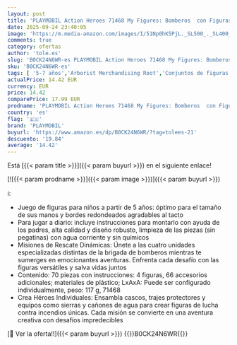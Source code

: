 ```yaml
---
layout: post
title: 'PLAYMOBIL Action Heroes 71468 My Figures: Bomberos  con Figuras Personalizadas y Accesorios Desmontables  Juegos de rol imaginativos y Divertidos  Juguetes para niños a Partir de 5 años'
date: 2025-09-24 23:40:05
image: 'https://m.media-amazon.com/images/I/51Np0hK5PjL._SL500_._SL400_.jpg'
comments: true
category: ofertas
author: 'tole.es'
slug: 'B0CK24N6WR-es PLAYMOBIL Action Heroes 71468 My Figures: Bomberos con...'
sku: 'B0CK24N6WR-es'
tags: [ '5-7 años','Arborist Merchandising Root','Conjuntos de figuras de juguete','Juguetes','Juguetes y juegos','Muñecos y figuras','Self Service','Special Features Stores','b6d17eda-2c26-45ed-a098-453a9f96e839_0','b6d17eda-2c26-45ed-a098-453a9f96e839_7701','playmobil','🇪🇸', ]
actualPrice: 14.42 EUR
currency: EUR
price: 14.42
comparePrice: 17.99 EUR
prodname: 'PLAYMOBIL Action Heroes 71468 My Figures: Bomberos  con Figuras Personalizadas y Accesorios Desmontables  Juegos de rol imaginativos y Divertidos  Juguetes para niños a Partir de 5 años'
country: 'es'
flag: '🇪🇸'
brand: 'PLAYMOBIL'
buyurl: 'https://www.amazon.es/dp/B0CK24N6WR/?tag=tolees-21'
descuento: '19.84'
average: '14.42'
---
```


Está [{{< param title >}}]({{< param buyurl >}}) en el siguiente enlace!

[![{{< param prodname >}}]({{< param image >}})]({{< param buyurl >}})

ℹ️:

- Juego de figuras para niños a partir de 5 años: óptimo para el tamaño de sus manos y bordes redondeados agradables al tacto
- Para jugar a diario: incluye instrucciones para montarlo con ayuda de los padres, alta calidad y diseño robusto, limpieza de las piezas (sin pegatinas) con agua corriente y sin químicos
- Misiones de Rescate Dinámicas: Únete a las cuatro unidades especializadas distintas de la brigada de bomberos mientras te sumerges en emocionantes aventuras. Enfrenta cada desafío con las figuras versátiles y salva vidas juntos
- Contenido: 70 piezas con instrucciones: 4 figuras, 66 accesorios adicionales; materiales de plástico; LxAxA: Puede ser configurado individualmente, peso: 117 g, 71468
- Crea Héroes Individuales: Ensambla cascos, trajes protectores y equipos como sierras y cañones de agua para crear figuras de lucha contra incendios únicas. Cada misión se convierte en una aventura creativa con desafíos impredecibles

[🛒 Ver la oferta!!]({{< param buyurl >}})
{{<world>}}B0CK24N6WR{{</world>}}
